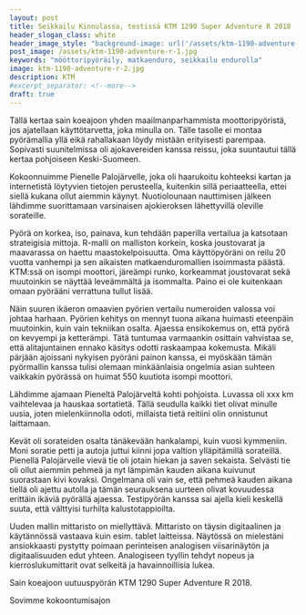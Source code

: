 ```yaml
---
layout: post
title: Seikkailu Kinnulassa, testissä KTM 1290 Super Adventure R 2018
header_slogan_class: white
header_image_style: "background-image: url('/assets/ktm-1190-adventure-r-1.jpg'); @media (min-width: 1062px) {background-position: center bottom;}"
post_image: /assets/ktm-1190-adventure-r-1.jpg
keywords: "mööttoripyöräily, matkaenduro, seikkailu endurolla"
image: ktm-1190-adventure-r-2.jpg
description: KTM
#excerpt_separator: <!--more-->
draft: true
---
```


Tällä kertaa sain koeajoon yhden maailmanparhammista moottoripyöristä,
jos ajatellaan käyttötarvetta, joka minulla on. Tälle tasolle ei montaa
pyörämallia yllä eikä rahallakaan löydy mistään erityisesti parempaa.
Sopivasti suunitelmissa oli ajokavereiden kanssa reissu, joka suuntautui 
tällä kertaa pohjoiseen Keski-Suomeen.

Kokoonnuimme Pienelle Palojärvelle, joka oli haarukoitu kohteeksi kartan 
ja internetistä löytyvien tietojen perusteella, kuitenkin sillä 
periaatteella, ettei siellä kukana ollut aiemmin käynyt. Nuotiolounaan 
nauttimisen jälkeen lähdimme suorittamaan varsinaisen ajokieroksen 
lähettyvillä oleville sorateille.

Pyörä on korkea, iso, painava, kun tehdään paperilla vertailua 
ja katsotaan strateigisia mittoja. R-malli on malliston korkein, koska 
joustovarat ja maavarassa on haettu maastokelpoisuutta. Oma 
käyttöpyöräni on reilu 20 vuotta vanhempi ja sen aikaisten 
matkaenduromallien isoimmasta päästä. KTM:ssä on isompi moottori, 
järeämpi runko, korkeammat joustovarat sekä muutoinkin se näyttää 
leveämmältä ja isommalta. Paino ei ole kuitenkaan omaan pyörääni 
verrattuna tullut lisää.

Näin suuren ikäeron omaavien pyörien vertailu numeroiden valossa voi 
johtaa harhaan. Pyörien kehitys on mennyt tuona aikana huimasti 
eteenpäin muutoinkin, kuin vain tekniikan osalta. Ajaessa ensikokemus 
on, että pyörä on kevyempi ja ketterämpi. Tätä tuntumaa varmaankin 
osittain vahvistaa se, että alitajuntainen ennako käsitys odotti 
raskaampaa kokemusta. Mikäli pärjään ajoissani nykyisen pyöräni painon 
kanssa, ei myöskään tämän pyörmallin kanssa tulisi olemaan minkäänlaisia 
ongelmia asian suhteen vaikkakin pyörässä on huimat 550 kuutiota isompi 
moottori.

Lähdimme ajamaan Pieneltä Palojärveltä kohti pohjoista. Luvassa oli xxx 
km vaihtelevaa ja hauskaa sortatietä. Tällä seudulla kaikki tiet olivat 
minulle uusia, joten mielenkiinnolla odoti, millaista tietä reitiini 
olin onnistunut laittamaan.

Kevät oli sorateiden osalta tänäkevään hankalampi, kuin vuosi kymmeniin. 
Moni soratie petti ja autoja juttui kiinni jopa valtion ylläpitämillä 
sorateillä. Pienellä Palojärvelle vievä tie oli jotain hiekan ja saven 
sekaista. Selvästi tie oli ollut aiemmin pehmeä ja nyt lämpimän kauden 
aikana kuivunut suorastaan kivi kovaksi. Ongelmana oli vain se, että 
pehmeä kauden aikana tiellä oli ajettu autolla ja tämän seurauksena 
uurteen olivat kovuudessa erittäin ikäviä pyörällä ajaessa. Testipyörän 
kanssa sai ajella kieli keskellä suuta, että välttyisi turhilta 
kalustotappioilta.

Uuden mallin mittaristo on miellyttävä. Mittaristo on täysin 
digitaalinen ja käytännössä vastaava kuin esim. tablet laitteissa. 
Näytössä on mielestäni ansiokkaasti pystytty poimaan perinteisen 
analogisen viisarinäytön ja digitaalisuuden edut yhteen. Analogiseen 
tyyllin tehdyt nopeus ja kierroslukumittarit ovat selkeitä ja 
havainnoillisia lukea.




Sain koeajoon uutuuspyörän KTM 1290 Super Adventure R 2018.

Sovimme kokoontumisajon
